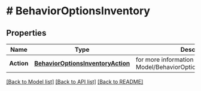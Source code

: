 # # BehaviorOptionsInventory


## Properties 


Name | Type | Description | Notes
------------ | ------------- | ------------- | -------------
**Action**| [**BehaviorOptionsInventoryAction**](BehaviorOptionsInventoryAction.md) |  for more information please, see Model/BehaviorOptionsInventoryAction.php  | [optional] [default to BEHAVIOROPTIONSINVENTORYACTION_UNKNOWN]


[[Back to Model list]](../../README.md#models) [[Back to API list]](../../README.md#endpoints) [[Back to README]](../../README.md)

